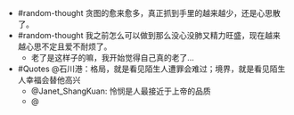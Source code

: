 - #random-thought 贪图的愈来愈多，真正抓到手里的越来越少，还是心思散了。
- #random-thought 我之前怎么可以做到那么没心没肺又精力旺盛，现在越来越心思不定且爱不耐烦了。
	- 老了是这样子的嘛，我开始觉得自己真的老了…
- #Quotes @石川港：格局，就是看见陌生人遭罪会难过；境界，就是看见陌生人幸福会替他高兴
	- @Janet_ShangKuan: 怜悯是人最接近于上帝的品质
	- @